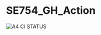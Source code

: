 # SE754_GH_Action

![A4 CI STATUS](https://github.com/valerio-terragni/SE754_GH_Action/actions/workflows/gradle.yml/badge.svg)


